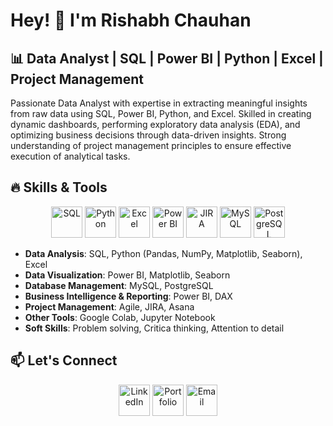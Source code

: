 # Hey! 👋 I'm Rishabh Chauhan

## 📊 Data Analyst | SQL | Power BI | Python | Excel | Project Management

Passionate Data Analyst with expertise in extracting meaningful insights from raw data using SQL, Power BI, Python, and Excel. Skilled in creating dynamic dashboards, performing exploratory data analysis (EDA), and optimizing business decisions through data-driven insights. Strong understanding of project management principles to ensure effective execution of analytical tasks.

## 🔥 Skills & Tools
<p align="center">
  <img src="https://cdn-icons-png.flaticon.com/512/4248/4248443.png" alt="SQL" width="50" height="50"/>
  <img src="https://cdn-icons-png.flaticon.com/512/5968/5968350.png" alt="Python" width="50" height="50"/>
  <img src="https://cdn-icons-png.flaticon.com/512/732/732220.png" alt="Excel" width="50" height="50"/>
  <img src="https://www.vectorlogo.zone/logos/microsoft_powerbi/microsoft_powerbi-icon.svg" alt="Power BI" width="50" height="50"/>
  <img src="https://cdn-icons-png.flaticon.com/512/5969/5969059.png" alt="JIRA" width="50" height="50"/>
  <img src="https://www.svgrepo.com/show/303251/mysql-logo.svg" alt="MySQL" width="50" height="50"/>
  <img src="https://upload.wikimedia.org/wikipedia/commons/2/29/Postgresql_elephant.svg" alt="PostgreSQL" width="50" height="50"/>
</p>

- **Data Analysis**: SQL, Python (Pandas, NumPy, Matplotlib, Seaborn), Excel
- **Data Visualization**: Power BI, Matplotlib, Seaborn
- **Database Management**: MySQL, PostgreSQL
- **Business Intelligence & Reporting**: Power BI, DAX
- **Project Management**: Agile, JIRA, Asana
- **Other Tools**: Google Colab, Jupyter Notebook
- **Soft Skills**: Problem solving, Critica thinking, Attention to detail

## 📫 Let's Connect
<p align="center">
  <a href="https://https://www.linkedin.com/in/rishabh-chauhan-ba31a2279/"><img src="https://cdn-icons-png.flaticon.com/512/174/174857.png" alt="LinkedIn" width="50" height="50"/></a>
  <a href="#"><img src="https://cdn-icons-png.flaticon.com/512/1051/1051326.png" alt="Portfolio" width="50" height="50"/></a>
  <a href="mailto:chauhanrishabh2305@gmail.com"><img src="https://cdn-icons-png.flaticon.com/512/732/732200.png" alt="Email" width="50" height="50"/></a>
</p>

